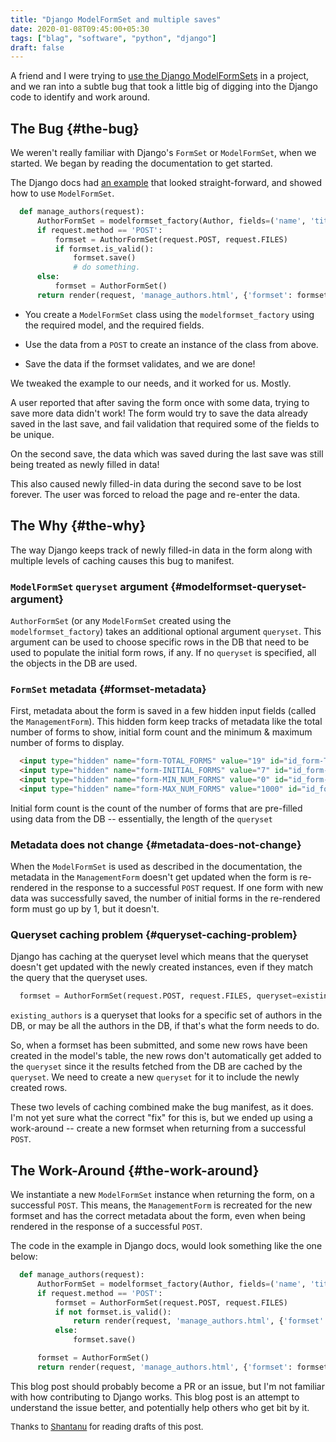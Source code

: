 ```yaml
---
title: "Django ModelFormSet and multiple saves"
date: 2020-01-08T09:45:00+05:30
tags: ["blag", "software", "python", "django"]
draft: false
---
```


A friend and I were trying to [use the Django ModelFormSets](https://docs.djangoproject.com/en/2.2/topics/forms/modelforms/#using-a-model-formset-in-a-view) in a project, and we
ran into a subtle bug that took a little big of digging into the Django code to
identify and work around.


## The Bug {#the-bug}

We weren't really familiar with Django's `FormSet` or `ModelFormSet`, when we
started. We began by reading the documentation to get started.

The Django docs had [an example](https://docs.djangoproject.com/en/2.2/topics/forms/modelforms/#using-a-model-formset-in-a-view) that looked straight-forward, and showed how to
use `ModelFormSet`.

```python
  def manage_authors(request):
      AuthorFormSet = modelformset_factory(Author, fields=('name', 'title'))
      if request.method == 'POST':
          formset = AuthorFormSet(request.POST, request.FILES)
          if formset.is_valid():
              formset.save()
              # do something.
      else:
          formset = AuthorFormSet()
      return render(request, 'manage_authors.html', {'formset': formset})
```

-   You create a `ModelFormSet` class using the `modelformset_factory` using the
    required model, and the required fields.

-   Use the data from a `POST` to create an instance of the class from above.

-   Save the data if the formset validates, and we are done!

We tweaked the example to our needs, and it worked for us. Mostly.

A user reported that after saving the form once with some data, trying to save
more data didn't work! The form would try to save the data already saved in the
last save, and fail validation that required some of the fields to be unique.

On the second save, the data which was saved during the last save was still
being treated as newly filled in data!

This also caused newly filled-in data during the second save to be lost forever.
The user was forced to reload the page and re-enter the data.


## The Why {#the-why}

The way Django keeps track of newly filled-in data in the form along with
multiple levels of caching causes this bug to manifest.


### `ModelFormSet` `queryset` argument {#modelformset-queryset-argument}

`AuthorFormSet` (or any `ModelFormSet` created using the `modelformset_factory`)
takes an additional optional argument `queryset`. This argument can be used to
choose specific rows in the DB that need to be used to populate the initial form
rows, if any. If no `queryset` is specified, all the objects in the DB are used.


### `FormSet`  metadata {#formset-metadata}

First, metadata about the form is saved in a few hidden input fields (called the
`ManagementForm`). This hidden form keep tracks of metadata like the total
number of forms to show, initial form count and the minimum & maximum number of
forms to display.

```html
  <input type="hidden" name="form-TOTAL_FORMS" value="19" id="id_form-TOTAL_FORMS">
  <input type="hidden" name="form-INITIAL_FORMS" value="7" id="id_form-INITIAL_FORMS">
  <input type="hidden" name="form-MIN_NUM_FORMS" value="0" id="id_form-MIN_NUM_FORMS">
  <input type="hidden" name="form-MAX_NUM_FORMS" value="1000" id="id_form-MAX_NUM_FORMS">
```

Initial form count is the count of the number of forms that are pre-filled using
data from the DB -- essentially, the length of the `queryset`


### Metadata does not change {#metadata-does-not-change}

When the `ModelFormSet` is used as described in the documentation, the metadata
in the `ManagementForm` doesn't get updated when the form is re-rendered in the
response to a successful `POST` request. If one form with new data was
successfully saved, the number of initial forms in the re-rendered form must go
up by 1, but it doesn't.


### Queryset caching problem {#queryset-caching-problem}

Django has caching at the queryset level which means that the queryset doesn't
get updated with the newly created instances, even if they match the query that
the queryset uses.

```python
  formset = AuthorFormSet(request.POST, request.FILES, queryset=existing_authors)
```

`existing_authors` is a queryset that looks for a specific set of authors in the
DB, or may be all the authors in the DB, if that's what the form needs to do.

So, when a formset has been submitted, and some new rows have been created in
the model's table, the new rows don't automatically get added to the `queryset`
since it the results fetched from the DB are cached by the `queryset`. We need
to create a new `queryset` for it to include the newly created rows.

These two levels of caching combined make the bug manifest, as it does. I'm not
yet sure what the correct "fix" for this is, but we ended up using a work-around
-- create a new formset when returning from a successful `POST`.


## The Work-Around {#the-work-around}

We instantiate a new `ModelFormSet` instance when returning the form, on a
successful `POST`. This means, the `ManagementForm` is recreated for the new
formset and has the correct metadata about the form, even when being rendered in
the response of a successful `POST`.

The code in the example in Django docs, would look something like the one below:

```python
  def manage_authors(request):
      AuthorFormSet = modelformset_factory(Author, fields=('name', 'title'))
      if request.method == 'POST':
          formset = AuthorFormSet(request.POST, request.FILES)
          if not formset.is_valid():
              return render(request, 'manage_authors.html', {'formset': formset})
          else:
              formset.save()

      formset = AuthorFormSet()
      return render(request, 'manage_authors.html', {'formset': formset})
```

This blog post should probably become a PR or an issue, but I'm not familiar
with how contributing to Django works. This blog post is an attempt to
understand the issue better, and potentially help others who get bit by it.

<div style="font-size:small;" class="reviewers">
  <div></div>

Thanks to [Shantanu](http://baali.muse-amuse.in) for reading drafts of this post.

</div>
